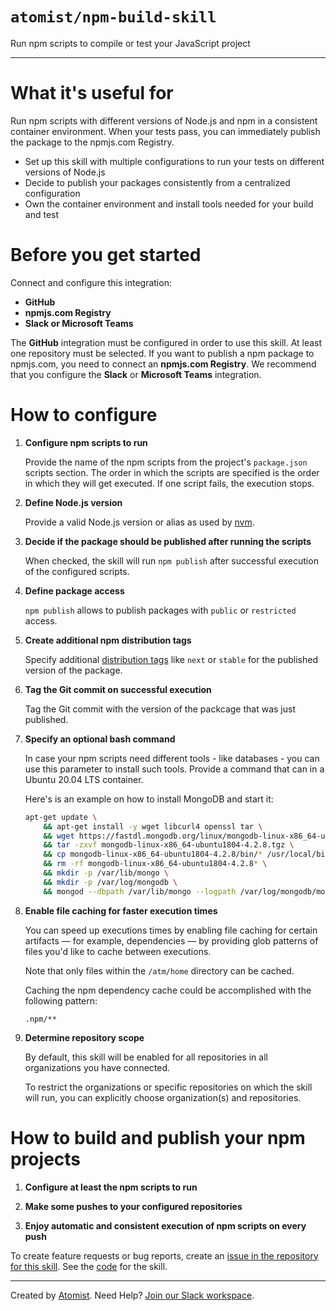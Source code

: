 # `atomist/npm-build-skill`

<!---atomist-skill-description:start--->

Run npm scripts to compile or test your JavaScript project

<!---atomist-skill-description:end--->

---

<!---atomist-skill-readme:start--->

# What it's useful for

Run npm scripts with different versions of Node.js and npm in a consistent
container environment. When your tests pass, you can immediately publish the
package to the npmjs.com Registry.

-   Set up this skill with multiple configurations to run your tests on
    different versions of Node.js
-   Decide to publish your packages consistently from a centralized
    configuration
-   Own the container environment and install tools needed for your build and
    test

# Before you get started

Connect and configure this integration:

-   **GitHub**
-   **npmjs.com Registry**
-   **Slack or Microsoft Teams**

The **GitHub** integration must be configured in order to use this skill. At
least one repository must be selected. If you want to publish a npm package to
npmjs.com, you need to connect an **npmjs.com Registry**. We recommend that you
configure the **Slack** or **Microsoft Teams** integration.

# How to configure

1. **Configure npm scripts to run**

    Provide the name of the npm scripts from the project's `package.json`
    scripts section. The order in which the scripts are specified is the order
    in which they will get executed. If one script fails, the execution stops.

1. **Define Node.js version**

    Provide a valid Node.js version or alias as used by
    [nvm](https://github.com/nvm-sh/nvm#usage).

1. **Decide if the package should be published after running the scripts**

    When checked, the skill will run `npm publish` after successful execution of
    the configured scripts.

1. **Define package access**

    `npm publish` allows to publish packages with `public` or `restricted`
    access.

1. **Create additional npm distribution tags**

    Specify additional
    [distribution tags](https://docs.npmjs.com/adding-dist-tags-to-packages)
    like `next` or `stable` for the published version of the package.

1. **Tag the Git commit on successful execution**

    Tag the Git commit with the version of the packcage that was just published.

1. **Specify an optional bash command**

    In case your npm scripts need different tools - like databases - you can use
    this parameter to install such tools. Provide a command that can in a Ubuntu
    20.04 LTS container.

    Here's is an example on how to install MongoDB and start it:

    ```bash
    apt-get update \
        && apt-get install -y wget libcurl4 openssl tar \
        && wget https://fastdl.mongodb.org/linux/mongodb-linux-x86_64-ubuntu1804-4.2.8.tgz \
        && tar -zxvf mongodb-linux-x86_64-ubuntu1804-4.2.8.tgz \
        && cp mongodb-linux-x86_64-ubuntu1804-4.2.8/bin/* /usr/local/bin/ \
        && rm -rf mongodb-linux-x86_64-ubuntu1804-4.2.8* \
        && mkdir -p /var/lib/mongo \
        && mkdir -p /var/log/mongodb \
        && mongod --dbpath /var/lib/mongo --logpath /var/log/mongodb/mongod.log --fork
    ```

1. **Enable file caching for faster execution times**

    You can speed up executions times by enabling file caching for certain
    artifacts — for example, dependencies — by providing glob patterns of files
    you'd like to cache between executions.

    Note that only files within the `/atm/home` directory can be cached.

    Caching the npm dependency cache could be accomplished with the following
    pattern:

    `.npm/**`

1. **Determine repository scope**

    By default, this skill will be enabled for all repositories in all
    organizations you have connected.

    To restrict the organizations or specific repositories on which the skill
    will run, you can explicitly choose organization(s) and repositories.

# How to build and publish your npm projects

1. **Configure at least the npm scripts to run**

1. **Make some pushes to your configured repositories**

1. **Enjoy automatic and consistent execution of npm scripts on every push**

To create feature requests or bug reports, create an
[issue in the repository for this skill](https://github.com/atomist-skills/npm-build-skill/issues).
See the [code](https://github.com/atomist-skills/npm-build-skill) for the skill.

<!---atomist-skill-readme:end--->

---

Created by [Atomist][atomist]. Need Help? [Join our Slack workspace][slack].

[atomist]: https://atomist.com/ "Atomist - How Teams Deliver Software"
[slack]: https://join.atomist.com/ "Atomist Community Slack"
